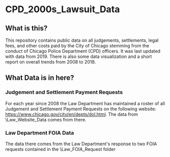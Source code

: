 # CPD_2000s_Lawsuit_Data
## What is this?
This repository contains public data on all judgements, settlements, legal fees, and other costs paid by the City of Chicago stemming from the conduct of Chicago Police Department (CPD) officers. It was last updated with data from 2019.
There is also some data visualization and a short report on overall trends from 2008 to 2018.
## What Data is in here?
### Judgement and Settlement Payment Requests
For each year since 2008 the Law Department has maintained a roster of all Judgement and Settlement Payment Requests on the following website: https://www.chicago.gov/city/en/depts/dol.html. The data from \Law_Website_Data comes from there.
### Law Department FOIA Data
The data there comes from the Law Department's response to two FOIA requests contained in the \Law_FOIA_Request folder

